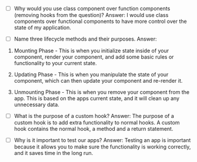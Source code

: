 - [ ] Why would you use class component over function components (removing hooks from the question)?
Answer: I would use class components over functional components to have more control over the state of my application. 

- [ ] Name three lifecycle methods and their purposes.
Answer:
1. Mounting Phase - This is when you initialize state inside of your component, render your component, and add some basic rules or functionality to your current state.

2. Updating Phase - This is when you manipulate the state of your component, which can then update your component and re-render it.

3. Unmounting Phase - This is when you remove your component from the app. This is based on the apps current state, and it will clean up any unnecessary data.

- [ ] What is the purpose of a custom hook?
Answer: The purpose of a custom hook is to add extra functionality to normal hooks. A custom hook contains the normal hook, a method and a return statement.

- [ ] Why is it important to test our apps?
Answer: Testing an app is important because it allows you to make sure the functionality is working correctly, and it saves time in the long run.
